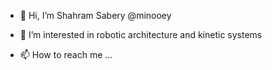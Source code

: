 - 👋 Hi, I’m Shahram Sabery @minooey
- 👀 I’m interested in robotic architecture and kinetic systems

- 📫 How to reach me ...

<!---
minooey/minooey is a ✨ special ✨ repository because its `README.md` (this file) appears on your GitHub profile.
You can click the Preview link to take a look at your changes.
--->
